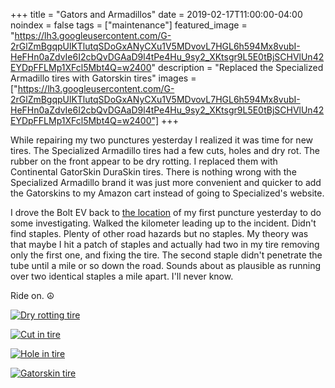 +++
title =  "Gators and Armadillos"
date = 2019-02-17T11:00:00-04:00
noindex = false
tags = ["maintenance"]
featured_image = "https://lh3.googleusercontent.com/G-2rGlZmBgqpUlKTlutqSDoGxANyCXu1V5MDvovL7HGL6h594Mx8vubI-HeFHn0aZdvIe6I2cbQvDGAaD9l4tPe4Hu_9sy2_XKtsgr9L5E0tBjSCHVlUn42EYDpFFLMp1XFcl5Mbt4Q=w2400"
description = "Replaced the Specialized Armadillo tires with Gatorskin tires"
images = ["https://lh3.googleusercontent.com/G-2rGlZmBgqpUlKTlutqSDoGxANyCXu1V5MDvovL7HGL6h594Mx8vubI-HeFHn0aZdvIe6I2cbQvDGAaD9l4tPe4Hu_9sy2_XKtsgr9L5E0tBjSCHVlUn42EYDpFFLMp1XFcl5Mbt4Q=w2400"]
+++

While repairing my two punctures yesterday I realized it was time for new tires. The Specialized Armadillo tires had a few cuts, holes and dry rot. The rubber on the front appear to be dry rotting. I replaced them with Continental GatorSkin DuraSkin tires. There is nothing wrong with the Specialized Armadillo brand it was just more convenient and quicker to add the Gatorskins to my Amazon cart instead of going to Specialized's website.

I drove the Bolt EV back to [the location](https://www.google.com/maps/place/33%C2%B003'40.1%22N+80%C2%B001'49.1%22W/@33.0611511,-80.0308432,499m/data=!3m2!1e3!4b1!4m6!3m5!1s0x0:0x0!7e2!8m2!3d33.0611501!4d-80.0302961) of my first puncture yesterday to do some investigating. Walked the kilometer leading up to the incident. Didn't find staples. Plenty of other road hazards but no staples. My theory was that maybe I hit a patch of staples and actually had two in my tire removing only the first one, and fixing the tire. The second staple didn't penetrate the tube until a mile or so down the road. Sounds about as plausible as running over two identical staples a mile apart. I'll never know.

Ride on. ☮

[![Dry rotting tire](https://lh3.googleusercontent.com/2nq2EEgcfnX1EVCzn30ZjoDhjXnqyh_rrZtTzdHbDp-ZDXzBQLt-tTScNtgi8Q8WwHETFSAHj_K0atqVRe1JnwsHSYs2dkiRU8yIL3ZzYCCsSsLmOzSvnDAsKws5SKfEYuaw8i1Cj8E=w2400)](https://lh3.googleusercontent.com/2nq2EEgcfnX1EVCzn30ZjoDhjXnqyh_rrZtTzdHbDp-ZDXzBQLt-tTScNtgi8Q8WwHETFSAHj_K0atqVRe1JnwsHSYs2dkiRU8yIL3ZzYCCsSsLmOzSvnDAsKws5SKfEYuaw8i1Cj8E=w2400)

[![Cut in tire](https://lh3.googleusercontent.com/x8eXKY0E7p_vMTuThZQKACljpLkESqGC4tlwU6pIKyN3xweGupFhxKftQJe_t3gQVsmL-Qgf9SV0a7VeqFdg3ye05066qi3TmfFHvZaj-2_13dHmZwQR1OkdU0YlqAsj5EdfuVxNoM4=w2400)](https://lh3.googleusercontent.com/x8eXKY0E7p_vMTuThZQKACljpLkESqGC4tlwU6pIKyN3xweGupFhxKftQJe_t3gQVsmL-Qgf9SV0a7VeqFdg3ye05066qi3TmfFHvZaj-2_13dHmZwQR1OkdU0YlqAsj5EdfuVxNoM4=w2400)


[![Hole in tire](https://lh3.googleusercontent.com/M2Z2tFtPyGtACNdZhelNRq_urqKqJBHtWWOYDmsPKngLWhfvWZ-QiqD3RzQCLTB42k1USwN1K1BdlLLEgJCCVtbFdINNQdTwJK-YHCSJnuEM9rd405tcqoj6iz7ODlX8ivLl79LLqS4=w2400)](https://lh3.googleusercontent.com/M2Z2tFtPyGtACNdZhelNRq_urqKqJBHtWWOYDmsPKngLWhfvWZ-QiqD3RzQCLTB42k1USwN1K1BdlLLEgJCCVtbFdINNQdTwJK-YHCSJnuEM9rd405tcqoj6iz7ODlX8ivLl79LLqS4=w2400)

[![Gatorskin tire](https://lh3.googleusercontent.com/eEZ4sCwLgxFYHY9U8bQndeq73TzjpY53ojatjnlxY40s-kRtWYoscJdvxYmew-L6QGVaEoS2GAdTshIC5nHidbb-EtMHqFgVPbSi-KhwK7sgNc4ykm5XaIqqm71f4WW2UVKeu4iZN3g=w2400)](https://lh3.googleusercontent.com/eEZ4sCwLgxFYHY9U8bQndeq73TzjpY53ojatjnlxY40s-kRtWYoscJdvxYmew-L6QGVaEoS2GAdTshIC5nHidbb-EtMHqFgVPbSi-KhwK7sgNc4ykm5XaIqqm71f4WW2UVKeu4iZN3g=w2400)
